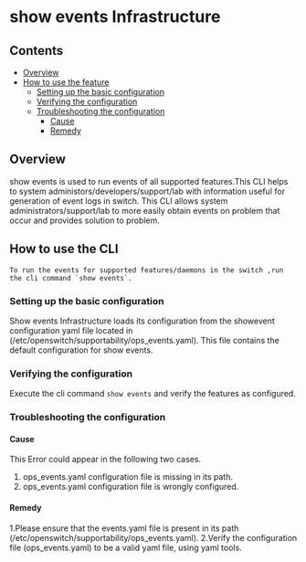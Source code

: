 # show events Infrastructure

## Contents

- [Overview](#overview)
- [How to use the feature](#how-to-use-the-feature)
    - [Setting up the basic configuration](#setting-up-the-basic-configuration)
    - [Verifying the configuration](#verifying-the-configuration)
    - [Troubleshooting the configuration](#troubleshooting-the-configuration)
        - [Cause](#cause)
        - [Remedy](#remedy)


## Overview
show events is used to run events of  all supported features.This CLI helps to system administors/developers/support/lab with information useful for generation of event logs in switch.
This CLI allows system administrators/support/lab to more easily obtain events  on problem that occur and provides solution to problem.

## How to use the CLI
	To run the events for supported features/daemons in the switch ,run the cli command `show events`.

### Setting up the basic configuration

Show events Infrastructure loads its configuration from the showevent configuration yaml file located in (/etc/openswitch/supportability/ops_events.yaml).
This file contains the default configuration for show events.

### Verifying the configuration

 Execute the cli command `show events` and verify the features as configured.

### Troubleshooting the configuration

#### Cause
This Error could appear in the following two cases.
1. ops_events.yaml configuration file is missing in its path.
2. ops_events.yaml configuration file is wrongly configured.

#### Remedy
1.Please ensure that the events.yaml file is present in its path (/etc/openswitch/supportability/ops_events.yaml).
2.Verify the configuration file (ops_events.yaml) to be a valid yaml file, using yaml tools.